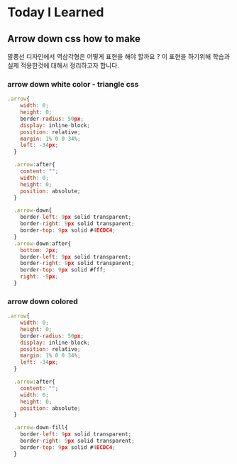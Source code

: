 # Today I Learned 

## Arrow down css how to make 

말풍선 디자인에서 역삼각형은 어떻게 표현을 해야 할까요 ? 이 표현을 하기위해 학습과 실제 적용한것에 대해서 정리하고자 합니다.


### arrow down white color - triangle css
```javascript
.arrow{
    width: 0;
    height: 0;
    border-radius: 50px;
    display: inline-block;
    position: relative;
    margin: 1% 0 0 34%;
    left: -34px;
  }

  .arrow:after{
    content: "";
    width: 0;
    height: 0;
    position: absolute;
  }

  .arrow-down{
    border-left: 9px solid transparent;
    border-right: 9px solid transparent;
    border-top: 9px solid #4ECDC4;
  }
  .arrow-down:after{
    bottom: 2px;
    border-left: 9px solid transparent;
    border-right: 9px solid transparent;
    border-top: 9px solid #fff;
    right: -9px;
  }
```

### arrow down colored

```javascript
.arrow{
    width: 0;
    height: 0;
    border-radius: 50px;
    display: inline-block;
    position: relative;
    margin: 1% 0 0 34%;
    left: -34px;
  }

  .arrow:after{
    content: "";
    width: 0;
    height: 0;
    position: absolute;
  }

  .arrow-down-fill{
    border-left: 9px solid transparent;
    border-right: 9px solid transparent;
    border-top: 9px solid #4ECDC4;
  }



```
